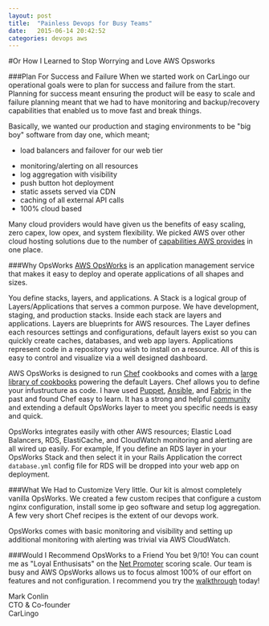 ```yaml
---
layout: post
title:  "Painless Devops for Busy Teams"
date:   2015-06-14 20:42:52
categories: devops aws
---
```

#Or How I Learned to Stop Worrying and Love AWS Opsworks

###Plan For Success and Failure
When we started work on CarLingo our operational goals were to plan for success and failure from the start. Planning for success meant ensuring the product will be easy to scale and failure planning meant that we had to have monitoring and backup/recovery capabilities that enabled us to move fast and break things.

Basically, we wanted our production and staging environments to be "big boy" software from day one, which meant;  

* load balancers and failover for our web tier
- monitoring/alerting on all resources
- log aggregation with visibility
- push button hot deployment
- static assets served via CDN
- caching of all external API calls
- 100% cloud based

Many cloud providers would have given us the benefits of easy scaling, zero capex, low opex, and system flexibility. We picked AWS over other cloud hosting solutions due to the number of [capabilities AWS provides](http://aws.amazon.com/solutions/) in one place.

###Why OpsWorks
[AWS OpsWorks](http://aws.amazon.com/opsworks/) is an application management service that makes it easy to deploy and operate applications of all shapes and sizes.

You define stacks, layers, and applications.
A Stack is a logical group of Layers/Applications that serves a common purpose. We have development, staging, and production stacks. Inside each stack are layers and applications. Layers are blueprints for AWS resources. The Layer defines each resources settings and configurations, default layers exist so you can quickly create caches, databases, and web app layers. Applications represent code in a repository you wish to install on a resource. All of this is easy to control and visualize via a well designed dashboard.

AWS OpsWorks is designed to run [Chef](https://www.chef.io/chef/) cookbooks and comes with a [large library of cookbooks](https://github.com/opscode-cookbooks/aws) powering the default Layers. Chef allows you to define your infustructure as code. I have used [Puppet](https://puppetlabs.com/), [Ansible](http://www.ansible.com/home), and [Fabric](http://www.fabfile.org/) in the past and found Chef easy to learn. It has a strong and helpful [community](https://supermarket.chef.io/) and extending a default OpsWorks layer to meet you specific needs is easy and quick.

OpsWorks integrates easily with other AWS resources; Elastic Load Balancers, RDS, ElastiCache, and CloudWatch monitoring and alerting are all wired up easily. For example, If you define an RDS layer in your OpsWorks Stack and then select it in your Rails Application the correct ```database.yml``` config file for RDS will be dropped into your web app on deployment.

###What We Had to Customize
Very little. Our kit is almost completely vanilla OpsWorks. We created a few custom recipes that configure a custom nginx configuration, install some ip geo software and setup log aggregation. A few very short Chef recipes is the extent of our devops work.

OpsWorks comes with basic monitoring and visibility and setting up additional monitoring with alerting was trivial via AWS CloudWatch.

###Would I Recommend OpsWorks to a Friend
You bet 9/10! You can count me as "Loyal Enthusisats" on the [Net Promoter](https://en.wikipedia.org/wiki/Net_Promoter) scoring scale. Our team is busy and AWS OpsWorks allows us to focus almost 100% of our effort on features and not configuration. I recommend you try the [walkthrough](http://aws.amazon.com/opsworks/getting-started/) today!


Mark Conlin  
CTO & Co-founder  
CarLingo  
